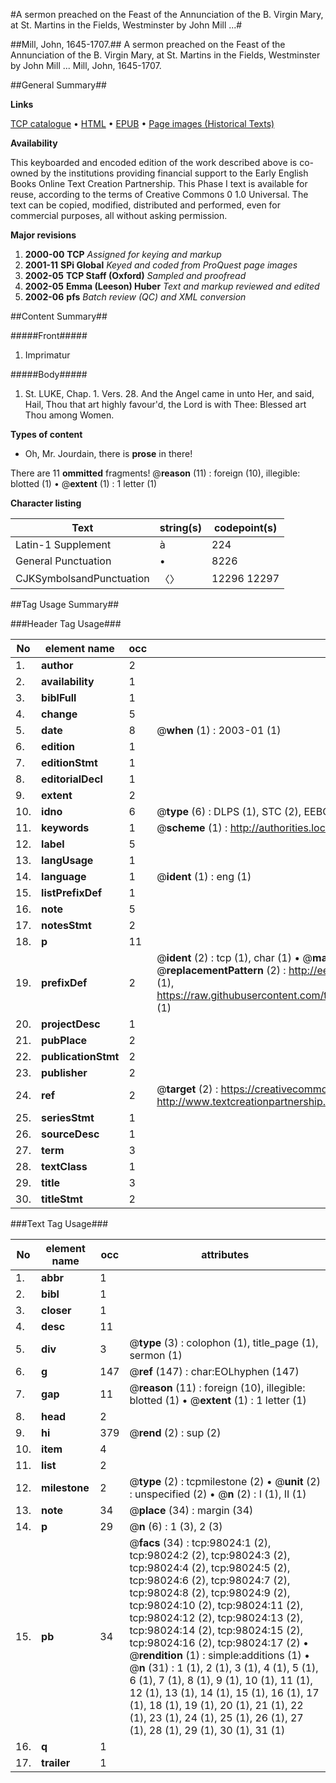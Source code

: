#A sermon preached on the Feast of the Annunciation of the B. Virgin Mary, at St. Martins in the Fields, Westminster by John Mill ...#

##Mill, John, 1645-1707.##
A sermon preached on the Feast of the Annunciation of the B. Virgin Mary, at St. Martins in the Fields, Westminster by John Mill ...
Mill, John, 1645-1707.

##General Summary##

**Links**

[TCP catalogue](http://www.ota.ox.ac.uk/tcp/)  • 
[HTML](http://tei.it.ox.ac.uk/tcp/Texts-HTML/free/A50/A50855.html)  • 
[EPUB](http://tei.it.ox.ac.uk/tcp/Texts-EPUB/free/A50/A50855.epub) • 
[Page images (Historical Texts)](https://data.historicaltexts.jisc.ac.uk/view?pubId=eebo-13143872e&pageId=eebo-13143872e-98024-1)

**Availability**

This keyboarded and encoded edition of the
	       work described above is co-owned by the institutions
	       providing financial support to the Early English Books
	       Online Text Creation Partnership. This Phase I text is
	       available for reuse, according to the terms of Creative
	       Commons 0 1.0 Universal. The text can be copied,
	       modified, distributed and performed, even for
	       commercial purposes, all without asking permission.

**Major revisions**

1. __2000-00__ __TCP__ *Assigned for keying and markup*
1. __2001-11__ __SPi Global__ *Keyed and coded from ProQuest page images*
1. __2002-05__ __TCP Staff (Oxford)__ *Sampled and proofread*
1. __2002-05__ __Emma (Leeson) Huber__ *Text and markup reviewed and edited*
1. __2002-06__ __pfs__ *Batch review (QC) and XML conversion*

##Content Summary##

#####Front#####

1. Imprimatur

#####Body#####

1. St. LUKE, Chap. 1. Vers. 28. And the Angel came in unto Her, and said, Hail, Thou that art highly favour'd, the Lord is with Thee: Blessed art Thou among Women.

**Types of content**

  * Oh, Mr. Jourdain, there is **prose** in there!

There are 11 **ommitted** fragments! 
 @__reason__ (11) : foreign (10), illegible: blotted (1)  •  @__extent__ (1) : 1 letter (1)

**Character listing**


|Text|string(s)|codepoint(s)|
|---|---|---|
|Latin-1 Supplement|à|224|
|General Punctuation|•|8226|
|CJKSymbolsandPunctuation|〈〉|12296 12297|

##Tag Usage Summary##

###Header Tag Usage###

|No|element name|occ|attributes|
|---|---|---|---|
|1.|__author__|2||
|2.|__availability__|1||
|3.|__biblFull__|1||
|4.|__change__|5||
|5.|__date__|8| @__when__ (1) : 2003-01 (1)|
|6.|__edition__|1||
|7.|__editionStmt__|1||
|8.|__editorialDecl__|1||
|9.|__extent__|2||
|10.|__idno__|6| @__type__ (6) : DLPS (1), STC (2), EEBO-CITATION (1), OCLC (1), VID (1)|
|11.|__keywords__|1| @__scheme__ (1) : http://authorities.loc.gov/ (1)|
|12.|__label__|5||
|13.|__langUsage__|1||
|14.|__language__|1| @__ident__ (1) : eng (1)|
|15.|__listPrefixDef__|1||
|16.|__note__|5||
|17.|__notesStmt__|2||
|18.|__p__|11||
|19.|__prefixDef__|2| @__ident__ (2) : tcp (1), char (1)  •  @__matchPattern__ (2) : ([0-9\-]+):([0-9IVX]+) (1), (.+) (1)  •  @__replacementPattern__ (2) : http://eebo.chadwyck.com/downloadtiff?vid=$1&page=$2 (1), https://raw.githubusercontent.com/textcreationpartnership/Texts/master/tcpchars.xml#$1 (1)|
|20.|__projectDesc__|1||
|21.|__pubPlace__|2||
|22.|__publicationStmt__|2||
|23.|__publisher__|2||
|24.|__ref__|2| @__target__ (2) : https://creativecommons.org/publicdomain/zero/1.0/ (1), http://www.textcreationpartnership.org/docs/. (1)|
|25.|__seriesStmt__|1||
|26.|__sourceDesc__|1||
|27.|__term__|3||
|28.|__textClass__|1||
|29.|__title__|3||
|30.|__titleStmt__|2||


###Text Tag Usage###

|No|element name|occ|attributes|
|---|---|---|---|
|1.|__abbr__|1||
|2.|__bibl__|1||
|3.|__closer__|1||
|4.|__desc__|11||
|5.|__div__|3| @__type__ (3) : colophon (1), title_page (1), sermon (1)|
|6.|__g__|147| @__ref__ (147) : char:EOLhyphen (147)|
|7.|__gap__|11| @__reason__ (11) : foreign (10), illegible: blotted (1)  •  @__extent__ (1) : 1 letter (1)|
|8.|__head__|2||
|9.|__hi__|379| @__rend__ (2) : sup (2)|
|10.|__item__|4||
|11.|__list__|2||
|12.|__milestone__|2| @__type__ (2) : tcpmilestone (2)  •  @__unit__ (2) : unspecified (2)  •  @__n__ (2) : I (1), II (1)|
|13.|__note__|34| @__place__ (34) : margin (34)|
|14.|__p__|29| @__n__ (6) : 1 (3), 2 (3)|
|15.|__pb__|34| @__facs__ (34) : tcp:98024:1 (2), tcp:98024:2 (2), tcp:98024:3 (2), tcp:98024:4 (2), tcp:98024:5 (2), tcp:98024:6 (2), tcp:98024:7 (2), tcp:98024:8 (2), tcp:98024:9 (2), tcp:98024:10 (2), tcp:98024:11 (2), tcp:98024:12 (2), tcp:98024:13 (2), tcp:98024:14 (2), tcp:98024:15 (2), tcp:98024:16 (2), tcp:98024:17 (2)  •  @__rendition__ (1) : simple:additions (1)  •  @__n__ (31) : 1 (1), 2 (1), 3 (1), 4 (1), 5 (1), 6 (1), 7 (1), 8 (1), 9 (1), 10 (1), 11 (1), 12 (1), 13 (1), 14 (1), 15 (1), 16 (1), 17 (1), 18 (1), 19 (1), 20 (1), 21 (1), 22 (1), 23 (1), 24 (1), 25 (1), 26 (1), 27 (1), 28 (1), 29 (1), 30 (1), 31 (1)|
|16.|__q__|1||
|17.|__trailer__|1||
